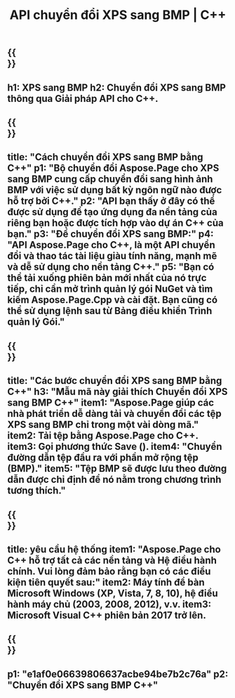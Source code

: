 ﻿---
translation: true
template: /_templates/_conversion-child-cpp.md
title: API chuyển đổi XPS sang BMP | C++
url: /cpp/conversion/xps-to-bmp/
description: Chuyển đổi XPS sang BMP do Aspose.Page cung cấp cho giải pháp API C++. Hoạt động trong Môi trường thời gian chạy C++ cho Windows 32 bit, Windows 64 bit và Linux 64 bit.
informat: XPS
outformat: BMP
otherformats: EPS PS
---

{{<section banner>}}
---
h1: XPS sang BMP
h2: Chuyển đổi XPS sang BMP thông qua Giải pháp API cho C++.
---

{{<section overview>}}
---
title: "Cách chuyển đổi XPS sang BMP bằng C++"
p1: "Bộ chuyển đổi Aspose.Page cho XPS sang BMP cung cấp chuyển đổi sang hình ảnh BMP với việc sử dụng bất kỳ ngôn ngữ nào được hỗ trợ bởi C++."
p2: "API bạn thấy ở đây có thể được sử dụng để tạo ứng dụng đa nền tảng của riêng bạn hoặc được tích hợp vào dự án C++ của bạn."
p3: "Để chuyển đổi XPS sang BMP:"
p4: "API Aspose.Page cho C++, là một API chuyển đổi và thao tác tài liệu giàu tính năng, mạnh mẽ và dễ sử dụng cho nền tảng C++."
p5: "Bạn có thể tải xuống phiên bản mới nhất của nó trực tiếp, chỉ cần mở trình quản lý gói NuGet và tìm kiếm Aspose.Page.Cpp và cài đặt. Bạn cũng có thể sử dụng lệnh sau từ Bảng điều khiển Trình quản lý Gói."
---

{{<section feature1>}}
---
title: "Các bước chuyển đổi XPS sang BMP bằng C++"
h3: "Mẫu mã này giải thích Chuyển đổi XPS sang BMP C++"
item1: "Aspose.Page giúp các nhà phát triển dễ dàng tải và chuyển đổi các tệp XPS sang BMP chỉ trong một vài dòng mã."
item2: Tải tệp bằng Aspose.Page cho C++.
item3: Gọi phương thức Save ().
item4: "Chuyển đường dẫn tệp đầu ra với phần mở rộng tệp (BMP)."
item5: "Tệp BMP sẽ được lưu theo đường dẫn được chỉ định để nó nằm trong chương trình tương thích."
---

{{<section feature2>}}
---
title: yêu cầu hệ thống
item1: "Aspose.Page cho C++ hỗ trợ tất cả các nền tảng và Hệ điều hành chính. Vui lòng đảm bảo rằng bạn có các điều kiện tiên quyết sau:"
item2: Máy tính để bàn Microsoft Windows (XP, Vista, 7, 8, 10), hệ điều hành máy chủ (2003, 2008, 2012), v.v.
item3: Microsoft Visual C++ phiên bản 2017 trở lên.
---

{{<section gist>}}
---
p1: "e1af0e06639806637acbe94be7b2c76a"
p2: "Chuyển đổi XPS sang BMP C++"
---
